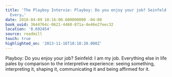 ```yaml
---
title: 'The Playboy Intervie: Playboy: Do you enjoy your job? Seinfeld: I am my job.
  Every…'
date: 2016-04-09 18:16:00.600000000 -04:00
book_uuid: 3644764c-0621-4460-871a-4e46e27eec32
location: '0.692454'
source: readmill
touch: true
highlighted_on: '2013-11-16T18:18:20.000Z'
---
```


Playboy: Do you enjoy your job? Seinfeld: I am my job. Everything else in life pales by comparison to the interpretive experience: seeing something, interpreting it, shaping it, communicating it and being affirmed for it.